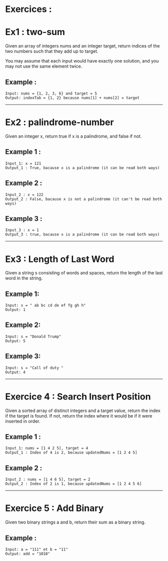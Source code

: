 # Exercices : 

# Ex1 : two-sum

Given an array of integers nums and an integer target, return indices of the two numbers such that they add up to target.

You may assume that each input would have exactly one solution, and you may not use the same element twice.

## Example : 

    Input: nums = {1, 2, 3, 6} and target = 5 
    Output: indexTab = {1, 2} because nums[1] + nums[2] = target 

---------------------------------------------------------------------------------------------------

# Ex2 : palindrome-number

Given an integer x, return true if x is a palindrome, and false if not.

## Example 1 : 

    Input_1: x = 121 
    Output_1 : True, bacause x is a palindrome (it can be read both ways) 

## Example 2 : 
    
    Input_2 : x = 122 
    Output_2 : False, bacause x is not a palindrome (it can't be read both ways)

## Example 3 : 
    
    Input_3 : x = 1 
    Output_3 : true, bacause x is a palindrome (it can be read both ways)

---------------------------------------------------------------------------------------------------

# Ex3 : Length of Last Word

Given a string s consisting of words and spaces, return the length of the last word in the string.

## Example 1:

    Input: s = " ab bc cd de ef fg gh h"
    Output: 1

## Example 2:

    Input: s = "Donald Trump"
    Output: 5

## Example 3:

    Input: s = "Call of duty "
    Output: 4

---------------------------------------------------------------------------------------------------

# Exercice 4 : Search Insert Position 

Given a sorted array of distinct integers and a target value, return the index if the target is found. If not, return the index where it would be if it were inserted in order.

## Example 1 : 

    Input_1: nums = [1 4 2 5], target = 4  
    Output_1 : Index of 4 is 2, because updatedNums = [1 2 4 5]   

## Example 2 : 
    
    Input_2 : nums = [1 4 6 5], target = 2 
    Output_2 : Index of 2 is 1, because updatedNums = [1 2 4 5 6]
    
---------------------------------------------------------------------------------------------------

# Exercice 5 : Add Binary 

Given two binary strings a and b, return their sum as a binary string.

## Example : 

    Input: a = "111" et b = "11"
    Output: add = "1010" 
